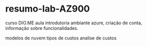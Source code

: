 # resumo-lab-AZ900
curso DIO.ME
aula introdutoria ambiante azure,
criação de conta, informação sobre funcionalidades.

modelos de nuvem
tipos de custos 
analise de custos
